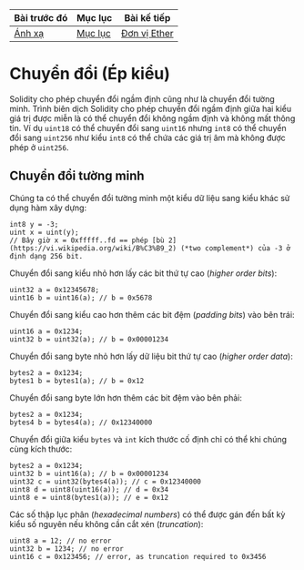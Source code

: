 |Bài trước đó|Mục lục|Bài kế tiếp|
|---|---|---|
|[Ánh xạ](16_Mappings.md)|[Mục lục](README.md)|[Đơn vị Ether](18_EtherUnits.md)|

# Chuyển đổi (Ép kiểu)

Solidity cho phép chuyển đổi ngầm định cũng như là chuyển đổi tường minh. Trình biên dịch Solidity cho phép chuyển đổi ngầm định giữa hai kiểu giá trị được miễn là có thể chuyển đổi không ngầm định và không mất thông tin. Ví dụ `uint18` có thể chuyển đổi sang `uint16` nhưng `int8` có thể chuyển đổi sang `uint256` như kiểu `int8` có thể chứa các giá trị âm mà không được phép ở `uint256`.

## Chuyển đổi tường minh

Chúng ta có thể chuyển đổi tường minh một kiểu dữ liệu sang kiểu khác sử dụng hàm xây dựng:

```solidity
int8 y = -3;
uint x = uint(y);
// Bây giờ x = 0xfffff..fd == phép [bù 2](https://vi.wikipedia.org/wiki/B%C3%B9_2) (*two complement*) của -3 ở định dạng 256 bit.
```

Chuyển đổi sang kiểu nhỏ hơn lấy các bit thứ tự cao (*higher order bits*):

```solidity
uint32 a = 0x12345678;
uint16 b = uint16(a); // b = 0x5678
```

Chuyển đổi sang kiểu cao hơn thêm các bit đệm (*padding bits*) vào bên trái:

```solidity
uint16 a = 0x1234;
uint32 b = uint32(a); // b = 0x00001234
```

Chuyển đổi sang byte nhỏ hơn lấy dữ liệu bit thứ tự cao (*higher order data*):

```solidity
bytes2 a = 0x1234;
bytes1 b = bytes1(a); // b = 0x12
```

Chuyển đổi sang byte lớn hơn thêm các bit đệm vào bên phải:

```solidity
bytes2 a = 0x1234;
bytes4 b = bytes4(a); // 0x12340000
```

Chuyển đổi giữa kiểu `bytes` và `int` kích thước cố định chỉ có thể khi chúng cùng kích thước:

```solidity
bytes2 a = 0x1234;
uint32 b = uint16(a); // b = 0x00001234
uint32 c = uint32(bytes4(a)); // c = 0x12340000
uint8 d = uint8(uint16(a)); // d = 0x34
uint8 e = uint8(bytes1(a)); // e = 0x12
```

Các số thập lục phân (*hexadecimal numbers*) có thể được gán đến bất kỳ kiểu số nguyên nếu không cần cắt xén (*truncation*):

```solidity
uint8 a = 12; // no error
uint32 b = 1234; // no error
uint16 c = 0x123456; // error, as truncation required to 0x3456
```
